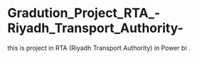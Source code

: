 # Gradution_Project_RTA_-Riyadh_Transport_Authority-
this is project in RTA (Riyadh Transport Authority) in Power bi .
